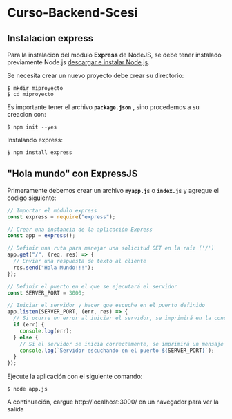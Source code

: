 # Curso-Backend-Scesi
## Instalacion express
Para la instalacion del modulo **Express** de NodeJS, se debe tener instalado previamente Node.js [descargar e instalar Node.js](https://nodejs.org/en/download/).

Se necesita crear un nuevo proyecto debe crear su directorio:

```console
$ mkdir miproyecto
$ cd miproyecto
```
Es importante tener el archivo **`package.json`** , sino procedemos a su creacion con:
```console
$ npm init --yes 
```
Instalando express:
```console
$ npm install express
```
## "Hola mundo" con ExpressJS

Primeramente debemos crear un archivo **`myapp.js`** o **`index.js`** y agregue el codigo siguiente:

```js
// Importar el módulo express
const express = require("express");

// Crear una instancia de la aplicación Express
const app = express();

// Definir una ruta para manejar una solicitud GET en la raíz ('/')
app.get("/", (req, res) => {
  // Enviar una respuesta de texto al cliente
  res.send("Hola Mundo!!!");
});

// Definir el puerto en el que se ejecutará el servidor
const SERVER_PORT = 3000;

// Iniciar el servidor y hacer que escuche en el puerto definido
app.listen(SERVER_PORT, (err, res) => {
  // Si ocurre un error al iniciar el servidor, se imprimirá en la consola
  if (err) {
    console.log(err);
  } else {
    // Si el servidor se inicia correctamente, se imprimirá un mensaje en la consola
    console.log(`Servidor escuchando en el puerto ${SERVER_PORT}`);
  }
});

```
Ejecute la aplicación con el siguiente comando:
```console
$ node app.js
```
A continuación, cargue http://localhost:3000/ en un navegador para ver la salida

